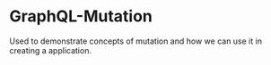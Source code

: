 # GraphQL-Mutation
Used to demonstrate concepts of mutation and how we can use it in creating a application.

